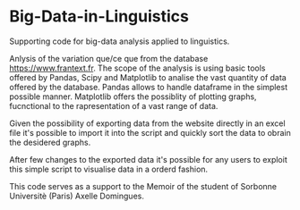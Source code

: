 # Big-Data-in-Linguistics
Supporting code for big-data analysis applied to linguistics.

Anlysis of the variation que/ce que from the database https://www.frantext.fr. The scope of the analysis is using basic tools offered by Pandas, Scipy and Matplotlib to analise the vast quantity of data offered by the database. 
Pandas allows to handle dataframe in the simplest possible manner.
Matplotlib offers the possiblity of plotting graphs, fucnctional to the rapresentation of a vast range of data. 

Given the possibility of exporting data from the website directly in an excel file it's possible to import it into the script and quickly sort the data to obrain the desidered graphs. 

After few changes to the exported data it's possible for any users to exploit this simple script to visualise data in a orderd fashion.

This code serves as a support to the Memoir of the student of Sorbonne Universitè (Paris) Axelle Domingues.
